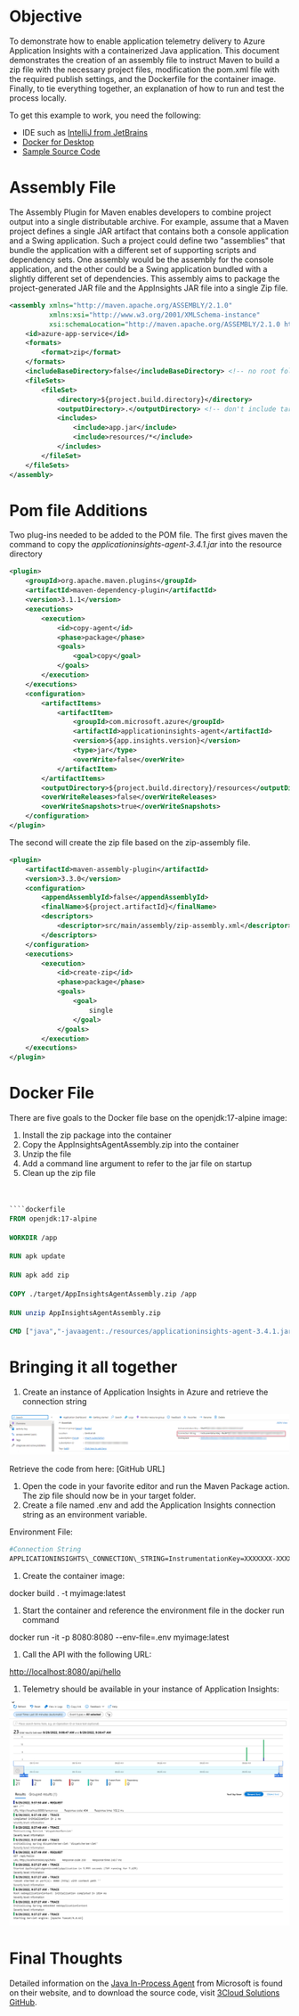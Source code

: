 # Objective

To demonstrate how to enable application telemetry delivery to Azure Application Insights with a containerized Java application. This document demonstrates the creation of an assembly file to instruct Maven to build a zip file with the necessary project files, modification the pom.xml file with the required publish settings, and the Dockerfile for the container image. Finally, to tie everything together, an explanation of how to run and test the process locally.

To get this example to work, you need the following:
 - IDE such as [IntelliJ from JetBrains](https://www.jetbrains.com/idea/download/) 
 - [Docker for Desktop](https://www.docker.com/products/docker-desktop/)
 - [Sample Source Code](https://github.com/3CloudSolutions/asd-oss-blogs)
# Assembly File
The Assembly Plugin for Maven enables developers to combine project output into a single distributable archive. For example, assume that a Maven project defines a single JAR artifact that contains both a console application and a Swing application. Such a project could define two "assemblies" that bundle the application with a different set of supporting scripts and dependency sets. One assembly would be the assembly for the console application, and the other could be a Swing application bundled with a slightly different set of dependencies. This assembly aims to package the project-generated JAR file and the AppInsights JAR file into a single Zip file.
````xml
<assembly xmlns="http://maven.apache.org/ASSEMBLY/2.1.0"
          xmlns:xsi="http://www.w3.org/2001/XMLSchema-instance"
          xsi:schemaLocation="http://maven.apache.org/ASSEMBLY/2.1.0 http://maven.apache.org/xsd/assembly-2.1.0.xsd">
    <id>azure-app-service</id>
    <formats>
        <format>zip</format>
    </formats>
    <includeBaseDirectory>false</includeBaseDirectory> <!-- no root folder for the zip file-->
    <fileSets>
        <fileSet>
            <directory>${project.build.directory}</directory>
            <outputDirectory>.</outputDirectory> <!-- don't include target as a folder -->
            <includes>
                <include>app.jar</include>
                <include>resources/*</include>
            </includes>
        </fileSet>
    </fileSets>
</assembly>
````
# Pom file Additions

Two plug-ins needed to be added to the POM file. The first gives maven the command to copy the _applicationinsights-agent-3.4.1.jar_ into the resource directory

````xml
<plugin>
    <groupId>org.apache.maven.plugins</groupId>
    <artifactId>maven-dependency-plugin</artifactId>
    <version>3.1.1</version>
    <executions>
        <execution>
            <id>copy-agent</id>
            <phase>package</phase>
            <goals>
                <goal>copy</goal>
            </goals>
        </execution>
    </executions>
    <configuration>
        <artifactItems>
            <artifactItem>
                <groupId>com.microsoft.azure</groupId>
                <artifactId>applicationinsights-agent</artifactId>
                <version>${app.insights.version}</version>
                <type>jar</type>
                <overWrite>false</overWrite>
            </artifactItem>
        </artifactItems>
        <outputDirectory>${project.build.directory}/resources</outputDirectory>
        <overWriteReleases>false</overWriteReleases>
        <overWriteSnapshots>true</overWriteSnapshots>
    </configuration>
</plugin>
````
The second will create the zip file based on the zip-assembly file.

````xml
<plugin>
    <artifactId>maven-assembly-plugin</artifactId>
    <version>3.3.0</version>
    <configuration>
        <appendAssemblyId>false</appendAssemblyId>
        <finalName>${project.artifactId}</finalName>
        <descriptors>
            <descriptor>src/main/assembly/zip-assembly.xml</descriptor>
        </descriptors>
    </configuration>
    <executions>
        <execution>
            <id>create-zip</id>
            <phase>package</phase>
            <goals>
                <goal>
                    single
                </goal>
            </goals>
        </execution>
    </executions>
</plugin>
````

# Docker File


There are five goals to the Docker file base on the openjdk:17-alpine image:

1. Install the zip package into the container
2. Copy the AppInsightsAgentAssembly.zip into the container
3. Unzip the file
4. Add a command line argument to refer to the jar file on startup
5. Clean up the zip file

````dockerfile


````dockerfile
FROM openjdk:17-alpine

WORKDIR /app

RUN apk update

RUN apk add zip

COPY ./target/AppInsightsAgentAssembly.zip /app

RUN unzip AppInsightsAgentAssembly.zip

CMD ["java","-javaagent:./resources/applicationinsights-agent-3.4.1.jar","-jar","app.jar"]
````

# Bringing it all together

1. Create an instance of Application Insights in Azure and retrieve the connection string

![](images/AppInsightsConnectionString.png)

Retrieve the code from here:
[GitHub URL]

1. Open the code in your favorite editor and run the Maven Package action. The zip file should now be in your target folder.
2. Create a file named .env and add the Application Insights connection string as an environment variable.

Environment File:

````bash
#Connection String
APPLICATIONINSIGHTS\_CONNECTION\_STRING=InstrumentationKey=XXXXXXX-XXXX-XXXX-XXXX-XXXXXXXX;IngestionEndpoint=https://XXXXXXXX.in.applicationinsights.azure.com/;LiveEndpoint=https://XXXXXXXXX.livediagnostics.monitor.azure.com/
````

1. Create the container image:

docker build . -t myimage:latest

1. Start the container and reference the environment file in the docker run command

docker run -it -p 8080:8080 --env-file=.env myimage:latest

1. Call the API with the following URL:

[http://localhost:8080/api/hello](http://localhost:8080/api/hello)

1. Telemetry should be available in your instance of Application Insights:

![](images/telemetry.png)

# Final Thoughts

Detailed information on the [Java In-Process Agent](https://learn.microsoft.com/en-us/azure/azure-monitor/app/java-in-process-agent) from Microsoft is found on their website, and to download the source code, visit [3Cloud Solutions GitHub](https://github.com/3CloudSolutions/asd-oss-blogs).